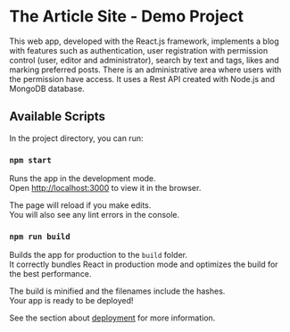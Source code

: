 # The Article Site - Demo Project

This web app, developed with the React.js framework, implements a blog with features such as authentication, user registration with permission control (user, editor and administrator), search by text and tags, likes and marking preferred posts. There is an administrative area where users with the permission have access. It uses a Rest API created with Node.js and MongoDB database.

## Available Scripts

In the project directory, you can run:

### `npm start`

Runs the app in the development mode.\
Open [http://localhost:3000](http://localhost:3000) to view it in the browser.

The page will reload if you make edits.\
You will also see any lint errors in the console.

### `npm run build`

Builds the app for production to the `build` folder.\
It correctly bundles React in production mode and optimizes the build for the best performance.

The build is minified and the filenames include the hashes.\
Your app is ready to be deployed!

See the section about [deployment](https://facebook.github.io/create-react-app/docs/deployment) for more information.
